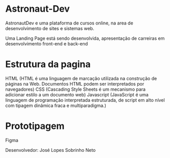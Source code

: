 # Astronaut-Dev

AstronautDev e uma plataforma de cursos online, na area de desenvolvimento de sites e sistemas web.

Uma Landing Page está sendo desenvolvida, apresentação de carreiras em desenvolvimento front-end e back-end

# Estrutura da pagina
   HTML (HTML é uma linguagem de marcação utilizada na construção de páginas na Web. Documentos HTML podem ser interpretados por navegadores)
   CSS (Cascading Style Sheets é um mecanismo para adicionar estilo a um documento web)
   Javascript (JavaScript é uma linguagem de programação interpretada estruturada, de script em alto nível com tipagem dinâmica fraca e multiparadigma.)

# Prototipagem 
  Figma



Desenvolvedor: José Lopes Sobrinho Neto
